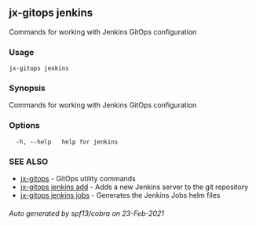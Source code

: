 ## jx-gitops jenkins

Commands for working with Jenkins GitOps configuration

### Usage

```
jx-gitops jenkins
```

### Synopsis

Commands for working with Jenkins GitOps configuration

### Options

```
  -h, --help   help for jenkins
```

### SEE ALSO

* [jx-gitops](jx-gitops.md)	 - GitOps utility commands
* [jx-gitops jenkins add](jx-gitops_jenkins_add.md)	 - Adds a new Jenkins server to the git repository
* [jx-gitops jenkins jobs](jx-gitops_jenkins_jobs.md)	 - Generates the Jenkins Jobs helm files

###### Auto generated by spf13/cobra on 23-Feb-2021
